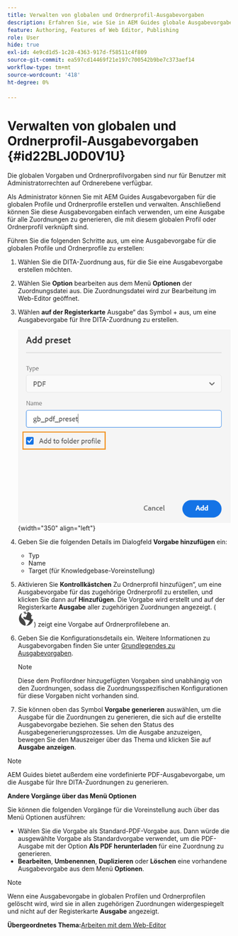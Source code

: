 ```yaml
---
title: Verwalten von globalen und Ordnerprofil-Ausgabevorgaben
description: Erfahren Sie, wie Sie in AEM Guides globale Ausgabevorgaben und Ordnerprofile als Admin-Benutzerinnen und -Benutzer erstellen, bearbeiten, umbenennen, duplizieren und löschen.
feature: Authoring, Features of Web Editor, Publishing
role: User
hide: true
exl-id: 4e9cd1d5-1c28-4363-917d-f58511c4f809
source-git-commit: ea597cd14469f21e197c700542b9be7c373aef14
workflow-type: tm+mt
source-wordcount: '418'
ht-degree: 0%

---
```


# Verwalten von globalen und Ordnerprofil-Ausgabevorgaben {#id22BLJ0D0V1U}

Die globalen Vorgaben und Ordnerprofilvorgaben sind nur für Benutzer mit Administratorrechten auf Ordnerebene verfügbar.

Als Administrator können Sie mit AEM Guides Ausgabevorgaben für die globalen Profile und Ordnerprofile erstellen und verwalten. Anschließend können Sie diese Ausgabevorgaben einfach verwenden, um eine Ausgabe für alle Zuordnungen zu generieren, die mit diesem globalen Profil oder Ordnerprofil verknüpft sind.

Führen Sie die folgenden Schritte aus, um eine Ausgabevorgabe für die globalen Profile und Ordnerprofile zu erstellen:

1. Wählen Sie die DITA-Zuordnung aus, für die Sie eine Ausgabevorgabe erstellen möchten.
1. Wählen Sie **Option** bearbeiten aus dem Menü **Optionen** der Zuordnungsdatei aus. Die Zuordnungsdatei wird zur Bearbeitung im Web-Editor geöffnet.
1. Wählen **auf der Registerkarte** Ausgabe“ das Symbol + aus, um eine Ausgabevorgabe für Ihre DITA-Zuordnung zu erstellen.

   ![](images/add-global-output-preset.png){width="350" align="left"}

1. Geben Sie die folgenden Details im Dialogfeld **Vorgabe hinzufügen** ein:
   - Typ
   - Name
   - Target \(für Knowledgebase-Voreinstellung\)
1. Aktivieren Sie **Kontrollkästchen** Zu Ordnerprofil hinzufügen“, um eine Ausgabevorgabe für das zugehörige Ordnerprofil zu erstellen, und klicken Sie dann auf **Hinzufügen**. Die Vorgabe wird erstellt und auf der Registerkarte **Ausgabe** aller zugehörigen Zuordnungen angezeigt. \( ![](images/global-preset-icon.svg)\) zeigt eine Vorgabe auf Ordnerprofilebene an.
1. Geben Sie die Konfigurationsdetails ein. Weitere Informationen zu Ausgabevorgaben finden Sie unter [Grundlegendes zu Ausgabevorgaben](./generate-output-understand-presets.md).

   >[!NOTE]
   >
   > Diese dem Profilordner hinzugefügten Vorgaben sind unabhängig von den Zuordnungen, sodass die Zuordnungsspezifischen Konfigurationen für diese Vorgaben nicht vorhanden sind.

1. Sie können oben das Symbol **Vorgabe generieren** auswählen, um die Ausgabe für die Zuordnungen zu generieren, die sich auf die erstellte Ausgabevorgabe beziehen. Sie sehen den Status des Ausgabegenerierungsprozesses. Um die Ausgabe anzuzeigen, bewegen Sie den Mauszeiger über das Thema und klicken Sie auf **Ausgabe anzeigen**.

>[!NOTE]
>
> AEM Guides bietet außerdem eine vordefinierte PDF-Ausgabevorgabe, um die Ausgabe für Ihre DITA-Zuordnungen zu generieren.

**Andere Vorgänge über das Menü Optionen**

Sie können die folgenden Vorgänge für die Voreinstellung auch über das Menü Optionen ausführen:

- Wählen Sie die Vorgabe als Standard-PDF-Vorgabe aus. Dann würde die ausgewählte Vorgabe als Standardvorgabe verwendet, um die PDF-Ausgabe mit der Option **Als PDF herunterladen** für eine Zuordnung zu generieren.
- **Bearbeiten**, **Umbenennen**, **Duplizieren** oder **Löschen** eine vorhandene Ausgabevorgabe aus dem Menü **Optionen**.

>[!NOTE]
>
> Wenn eine Ausgabevorgabe in globalen Profilen und Ordnerprofilen gelöscht wird, wird sie in allen zugehörigen Zuordnungen widergespiegelt und nicht auf der Registerkarte **Ausgabe** angezeigt.

**Übergeordnetes Thema:**&#x200B;[&#x200B; Arbeiten mit dem Web-Editor](web-editor.md)
